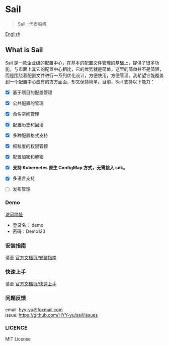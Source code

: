 # Sail

> Sail : 代表船帆

[English](./README.md)

## What is Sail
Sail 是一款企业级的配置中心，在基本的配置文件管理的基础上，提供了很多功能，与市面上其它的配置中心相比，它的优势就是简单，这里的简单并不是简陋，而是围绕着配置文件进行一系列优化设计，方便使用，方便管理。我希望它能覆盖到一个配置中心应有的方方面面，却又保持简单。目前，Sail 支持以下能力：

- [x] 基于项目的配置管理
- [x] 公共配置的管理
- [x] 命名空间管理
- [x] 配置历史和回滚
- [x] 多种配置格式支持
- [x] 细粒度的权限管控
- [x] 配置加密和解密
- [x] **支持 Kubernetes 原生 ConfigMap 方式，无需接入 sdk。**
- [x] 多语言支持
- [ ] 发布管理


### Demo

[访问地址](https://sail-demo.hyy-yu.space/ui/index)

- 登录名： demo
- 密码：Demo123

### 安装指南

请至 [官方文档页/安装指南](https://sail.hyy-yu.space/docs/prologue/install/local/)

### 快速上手

请至 [官方文档页/快速上手](https://sail.hyy-yu.space/docs/prologue/quick/)

### 问题反馈

email: hyy-yu@foxmail.com  
issue: https://github.com/HYY-yu/sail/issues

### LICENCE

MIT License
